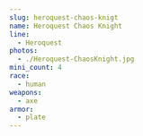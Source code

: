 ```yaml
---
slug: heroquest-chaos-knigt
name: Heroquest Chaos Knight
line:
  - Heroquest
photos:
  - ./Heroquest-ChaosKnight.jpg
mini_count: 4
race:
  - human
weapons:
  - axe
armor:
  - plate
---
```

